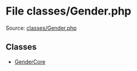 File classes/Gender.php
=========

Source: [classes/Gender.php](https://github.com/PrestaShop/PrestaShop/blob/1.6.1.0/classes/Gender.php)


Classes
-------

* [GenderCore](class.GenderCore.md)

